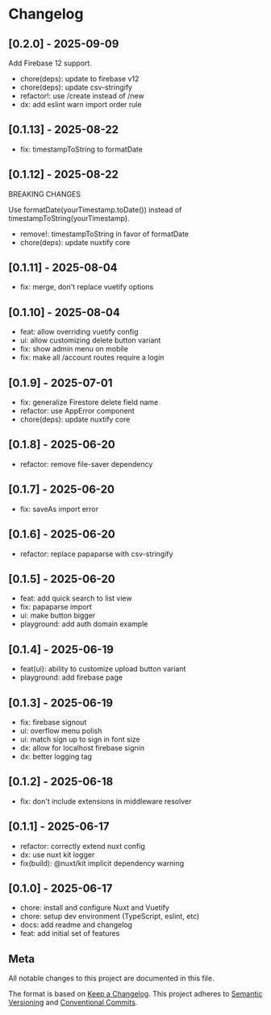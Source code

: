 # Changelog

## [0.2.0] - 2025-09-09

Add Firebase 12 support.

- chore(deps): update to firebase v12
- chore(deps): update csv-stringify
- refactor!: use /create instead of /new
- dx: add eslint warn import order rule

## [0.1.13] - 2025-08-22

- fix: timestampToString to formatDate

## [0.1.12] - 2025-08-22

BREAKING CHANGES

Use formatDate(yourTimestamp.toDate()) instead of timestampToString(yourTimestamp).

- remove!: timestampToString in favor of formatDate
- chore(deps): update nuxtify core

## [0.1.11] - 2025-08-04

- fix: merge, don't replace vuetify options

## [0.1.10] - 2025-08-04

- feat: allow overriding vuetify config
- ui: allow customizing delete button variant
- fix: show admin menu on mobile
- fix: make all /account routes require a login

## [0.1.9] - 2025-07-01

- fix: generalize Firestore delete field name
- refactor: use AppError component
- chore(deps): update nuxtify core

## [0.1.8] - 2025-06-20

- refactor: remove file-saver dependency

## [0.1.7] - 2025-06-20

- fix: saveAs import error

## [0.1.6] - 2025-06-20

- refactor: replace papaparse with csv-stringify

## [0.1.5] - 2025-06-20

- feat: add quick search to list view
- fix: papaparse import
- ui: make button bigger
- playground: add auth domain example

## [0.1.4] - 2025-06-19

- feat(ui): ability to customize upload button variant
- playground: add firebase page

## [0.1.3] - 2025-06-19

- fix: firebase signout
- ui: overflow menu polish
- ui: match sign up to sign in font size
- dx: allow for localhost firebase signin
- dx: better logging tag

## [0.1.2] - 2025-06-18

- fix: don't include extensions in middleware resolver

## [0.1.1] - 2025-06-17

- refactor: correctly extend nuxt config
- dx: use nuxt kit logger
- fix(build): @nuxt/kit implicit dependency warning

## [0.1.0] - 2025-06-17

- chore: install and configure Nuxt and Vuetify
- chore: setup dev environment (TypeScript, eslint, etc)
- docs: add readme and changelog
- feat: add initial set of features

## Meta

All notable changes to this project are documented in this file.

The format is based on [Keep a Changelog](https://keepachangelog.com/en/1.0.0/).
This project adheres to [Semantic Versioning](https://semver.org/spec/v2.0.0.html) and [Conventional Commits](https://www.conventionalcommits.org/).

